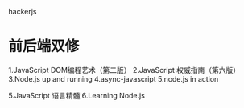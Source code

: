 hackerjs

前后端双修
========

1.JavaScript DOM编程艺术（第二版）
2.JavaScript 权威指南（第六版）
3.Node.js up and running
4.async-javascript
5.node.js in action

5.JavaScript 语言精髓
6.Learning Node.js

